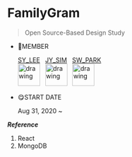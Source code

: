# FamilyGram

> Open Source-Based Design Study

- 🥰MEMBER

    [SY_LEE](https://github.com/youn16)&nbsp;&nbsp;&nbsp;[JY_SIM](https://github.com/DDONGKKANG)&nbsp;&nbsp;&nbsp;[SW_PARK](https://github.com/Seulwoo) </br>
    <img src="https://user-images.githubusercontent.com/54494532/94995979-ca4e3880-05dc-11eb-8681-b6e13217e6b0.png" alt="drawing" width="50"/>&nbsp;&nbsp;&nbsp;<img src="https://user-images.githubusercontent.com/54494532/94995968-bc001c80-05dc-11eb-9081-b679b913eb46.png" alt="drawing" width="50"/>&nbsp;&nbsp;&nbsp;<img src="https://user-images.githubusercontent.com/54494532/94995958-b1458780-05dc-11eb-98d6-7ac5191925de.png" alt="drawing" width="50"/>


- 😋START DATE

    Aug 31, 2020 ~

***Reference***<br>
   1. React
   2. MongoDB
